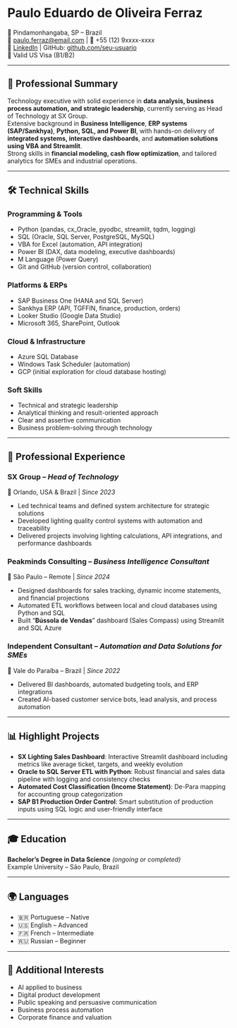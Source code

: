 # Paulo Eduardo de Oliveira Ferraz

📍 Pindamonhangaba, SP – Brazil  
📧 paulo.ferraz@email.com | 📱 +55 (12) 9xxxx-xxxx  
🔗 [LinkedIn](https://linkedin.com/in/seu-perfil) | GitHub: [github.com/seu-usuario](https://github.com/seu-usuario)  
📌 Valid US Visa (B1/B2)

---

## 🎯 Professional Summary

Technology executive with solid experience in **data analysis, business process automation, and strategic leadership**, currently serving as Head of Technology at SX Group.  
Extensive background in **Business Intelligence**, **ERP systems (SAP/Sankhya)**, **Python, SQL, and Power BI**, with hands-on delivery of **integrated systems, interactive dashboards**, and **automation solutions using VBA and Streamlit**.  
Strong skills in **financial modeling, cash flow optimization**, and tailored analytics for SMEs and industrial operations.

---

## 🛠️ Technical Skills

### Programming & Tools
- Python (pandas, cx_Oracle, pyodbc, streamlit, tqdm, logging)
- SQL (Oracle, SQL Server, PostgreSQL, MySQL)
- VBA for Excel (automation, API integration)
- Power BI (DAX, data modeling, executive dashboards)
- M Language (Power Query)
- Git and GitHub (version control, collaboration)

### Platforms & ERPs
- SAP Business One (HANA and SQL Server)
- Sankhya ERP (API, TGFFIN, finance, production, orders)
- Looker Studio (Google Data Studio)
- Microsoft 365, SharePoint, Outlook

### Cloud & Infrastructure
- Azure SQL Database
- Windows Task Scheduler (automation)
- GCP (initial exploration for cloud database hosting)

### Soft Skills
- Technical and strategic leadership
- Analytical thinking and result-oriented approach
- Clear and assertive communication
- Business problem-solving through technology

---

## 🚀 Professional Experience

### SX Group – *Head of Technology*  
📍 Orlando, USA & Brazil | *Since 2023*  
- Led technical teams and defined system architecture for strategic solutions  
- Developed lighting quality control systems with automation and traceability  
- Delivered projects involving lighting calculations, API integrations, and performance dashboards  

### Peakminds Consulting – *Business Intelligence Consultant*  
📍 São Paulo – Remote | *Since 2024*  
- Designed dashboards for sales tracking, dynamic income statements, and financial projections  
- Automated ETL workflows between local and cloud databases using Python and SQL  
- Built “**Bússola de Vendas**” dashboard (Sales Compass) using Streamlit and SQL Azure  

### Independent Consultant – *Automation and Data Solutions for SMEs*  
📍 Vale do Paraíba – Brazil | *Since 2022*  
- Delivered BI dashboards, automated budgeting tools, and ERP integrations  
- Created AI-based customer service bots, lead analysis, and process automation  

---

## 📊 Highlight Projects

- **SX Lighting Sales Dashboard**: Interactive Streamlit dashboard including metrics like average ticket, targets, and weekly evolution  
- **Oracle to SQL Server ETL with Python**: Robust financial and sales data pipeline with logging and consistency checks  
- **Automated Cost Classification (Income Statement)**: De-Para mapping for accounting group categorization  
- **SAP B1 Production Order Control**: Smart substitution of production inputs using SQL logic and user-friendly interface  

---

## 🎓 Education

**Bachelor’s Degree in Data Science** *(ongoing or completed)*  
Example University – São Paulo, Brazil

---

## 🌍 Languages

- 🇧🇷 Portuguese – Native  
- 🇺🇸 English – Advanced  
- 🇫🇷 French – Intermediate  
- 🇷🇺 Russian – Beginner  

---

## 🧠 Additional Interests

- AI applied to business  
- Digital product development  
- Public speaking and persuasive communication  
- Business process automation  
- Corporate finance and valuation
